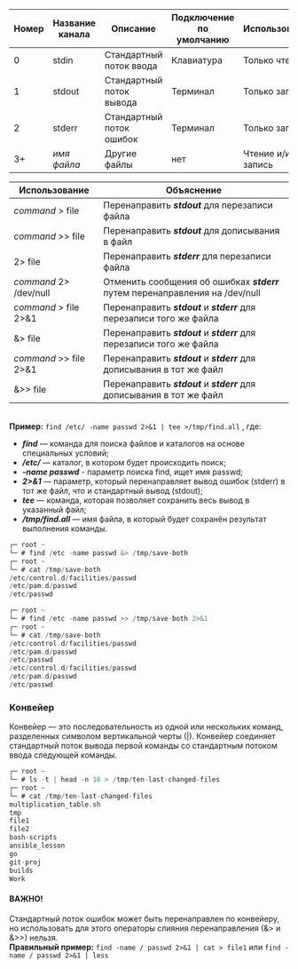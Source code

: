 | Номер    | Название канала |      Описание            | Подключение по умолчанию | Использование        | 
|----------|-----------------|--------------------------|--------------------------|----------------------|
| 0        |  stdin          | Стандартный поток ввода  | Клавиатура               | Только чтение        |
| 1        |  stdout         | Стандартный поток вывода | Терминал                 | Только запись        |
| 2        |  stderr         | Стандартный поток ошибок | Терминал                 | Только запись        |
| 3+       |  *имя файла*    | Другие файлы             | нет                      | Чтение и/или запись  |


| Использование             | Объяснение                                                                       |
|---------------------------|----------------------------------------------------------------------------------|
| *command* > file          |  Перенаправить ***stdout*** для перезаписи файла                                 |
| *command* >> file         |  Перенаправить ***stdout*** для дописывания в файл                               |
|           2> file         |  Перенаправить ***stderr*** для перезаписи файла                                 |
| *command* 2> /dev/null    |  Отменить сообщения об ошибках ***stderr*** путем перенаправления на /dev/null   |
| *command* > file  2>&1    |  Перенаправить ***stdout*** и ***stderr*** для перезаписи того же файла          |
|           &> file         |  Перенаправить ***stdout*** и ***stderr*** для перезаписи того же файла          |
| *command* >> file  2>&1   |  Перенаправить ***stdout*** и ***stderr*** для дописывания в тот же файл         |
|           &>> file        |  Перенаправить ***stdout*** и ***stderr*** для дописывания в тот же файл         |


<br/> **Пример:** `find /etc/ -name passwd 2>&1 | tee >/tmp/find.all` , где:
- ***find*** — команда для поиска файлов и каталогов на основе специальных условий;
- ***/etc/*** — каталог, в котором будет происходить поиск;
- ***-name passwd*** - параметр поиска find, ищет имя passwd;
- ***2>&1*** — параметр, который перенаправляет вывод ошибок (stderr) в тот же файл, что и стандартный вывод (stdout);
- ***tee*** — команда, которая позволяет сохранить весь вывод в указанный файл;
- ***/tmp/find.all*** — имя файла, в который будет сохранён результат выполнения команды.

```c
┌─ root ~
└─ # find /etc -name passwd &> /tmp/save-both
┌─ root ~
└─ # cat /tmp/save-both
/etc/control.d/facilities/passwd
/etc/pam.d/passwd
/etc/passwd
```
```c
┌─ root ~
└─ # find /etc -name passwd >> /tmp/save-both 2>&1
┌─ root ~
└─ # cat /tmp/save-both
/etc/control.d/facilities/passwd
/etc/pam.d/passwd
/etc/passwd
/etc/control.d/facilities/passwd
/etc/pam.d/passwd
/etc/passwd
```


### Конвейер
Конвейер — это последовательность из одной или нескольких команд, разделенных символом вертикальной черты (|). Конвейер соединяет стандартный поток вывода первой команды со стандартным потоком ввода следующей команды.
```c
┌─ root ~
└─ # ls -t | head -n 10 > /tmp/ten-last-changed-files
┌─ root ~
└─ # cat /tmp/ten-last-changed-files
multiplication_table.sh
tmp
file1
file2
bash-scripts
ansible_lesson
go
git-proj
builds
Work
```

#### ВАЖНО!
Стандартный поток ошибок может быть перенаправлен по конвейеру, но использовать для этого операторы слияния перенаправления (&> и &>>) нельзя. 
<br/> **Правильный пример:** `find -name / passwd 2>&1 | cat > file1` или `find -name / passwd 2>&1 | less`



